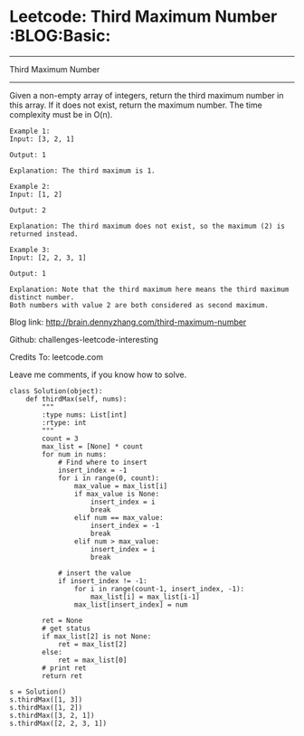 # Leetcode: Third Maximum Number     :BLOG:Basic:


---

Third Maximum Number  

---

Given a non-empty array of integers, return the third maximum number in this array. If it does not exist, return the maximum number. The time complexity must be in O(n).  

    Example 1:
    Input: [3, 2, 1]
    
    Output: 1
    
    Explanation: The third maximum is 1.

    Example 2:
    Input: [1, 2]
    
    Output: 2
    
    Explanation: The third maximum does not exist, so the maximum (2) is returned instead.

    Example 3:
    Input: [2, 2, 3, 1]
    
    Output: 1
    
    Explanation: Note that the third maximum here means the third maximum distinct number.
    Both numbers with value 2 are both considered as second maximum.

Blog link: <http://brain.dennyzhang.com/third-maximum-number>  

Github: challenges-leetcode-interesting  

Credits To: leetcode.com  

Leave me comments, if you know how to solve.  

    class Solution(object):
        def thirdMax(self, nums):
            """
            :type nums: List[int]
            :rtype: int
            """
            count = 3
            max_list = [None] * count
            for num in nums:
                # Find where to insert
                insert_index = -1
                for i in range(0, count):
                    max_value = max_list[i]
                    if max_value is None:
                        insert_index = i
                        break
                    elif num == max_value:
                        insert_index = -1
                        break
                    elif num > max_value:
                        insert_index = i
                        break
    
                # insert the value
                if insert_index != -1:
                    for i in range(count-1, insert_index, -1):
                        max_list[i] = max_list[i-1]
                    max_list[insert_index] = num
    
            ret = None
            # get status
            if max_list[2] is not None:
                ret = max_list[2]
            else:
                ret = max_list[0]
            # print ret
            return ret
    
    s = Solution()
    s.thirdMax([1, 3])
    s.thirdMax([1, 2])
    s.thirdMax([3, 2, 1])
    s.thirdMax([2, 2, 3, 1])